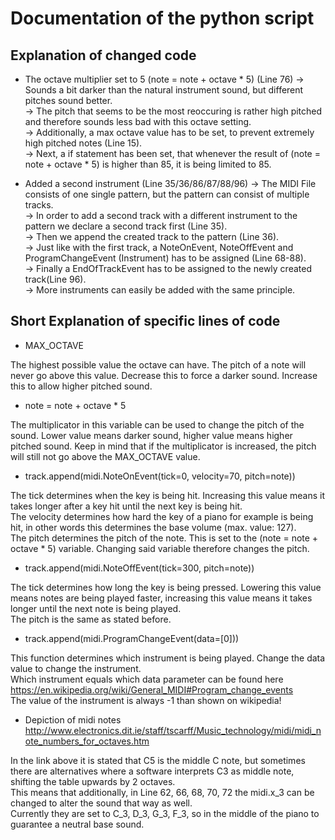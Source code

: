 # Documentation of the python script

## Explanation of changed code

* The octave multiplier set to 5 (note = note + octave * 5) (Line 76)
  -> Sounds a bit darker than the natural instrument sound, but different pitches sound better.  
  -> The pitch that seems to be the most reoccuring is rather high pitched and therefore sounds less bad with this octave setting.  
  -> Additionally, a max octave value has to be set, to prevent extremely high pitched notes (Line 15).  
  -> Next, a if statement has been set, that whenever the result of (note = note + octave * 5) is higher than 85, it is being limited to 85.  

* Added a second instrument (Line 35/36/86/87/88/96)
  -> The MIDI File consists of one single pattern, but the pattern can consist of multiple tracks.  
  -> In order to add a second track with a different instrument to the pattern we declare a second track first (Line 35).  
  -> Then we append the created track to the pattern (Line 36).  
  -> Just like with the first track, a NoteOnEvent, NoteOffEvent and ProgramChangeEvent (Instrument) has to be assigned (Line 68-88).  
  -> Finally a EndOfTrackEvent has to be assigned to the newly created track(Line 96).  
  -> More instruments can easily be added with the same principle.  

## Short Explanation of specific lines of code
  * MAX_OCTAVE  
  
The highest possible value the octave can have. The pitch of a note will never go above this value. Decrease this to force a darker sound. Increase this to allow higher pitched sound.  

  * note = note + octave * 5

The multiplicator in this variable can be used to change the pitch of the sound. Lower value     means darker sound, higher value means higher pitched sound. Keep in mind that if the multiplicator is increased, the pitch will still not go above the MAX_OCTAVE value.  

  * track.append(midi.NoteOnEvent(tick=0, velocity=70, pitch=note))  

The tick determines when the key is being hit. Increasing this value means it takes longer after a key hit until the next key is being hit.  
The velocity determines how hard the key of a piano for example is being hit, in other words this determines the base volume (max. value: 127).  
The pitch determines the pitch of the note. This is set to the (note = note + octave * 5) variable. Changing said variable therefore changes the pitch.  

  *  track.append(midi.NoteOffEvent(tick=300, pitch=note))  
  
The tick determines how long the key is being pressed. Lowering this value  means notes are being played faster, increasing this value means it takes longer until the next note is being played.  
The pitch is the same as stated before.  

  * track.append(midi.ProgramChangeEvent(data=[0]))  
  
This function determines which instrument is being played. Change the data value to change the instrument.  
Which instrument equals which data parameter can be found here https://en.wikipedia.org/wiki/General_MIDI#Program_change_events  
The value of the instrument is always -1 than shown on wikipedia!

  * Depiction of midi notes   
http://www.electronics.dit.ie/staff/tscarff/Music_technology/midi/midi_note_numbers_for_octaves.htm  

In the link above it is stated that C5 is the middle C note, but sometimes there are alternatives where a software interprets C3 as middle note, shifting the table upwards by 2 octaves.  
This means that additionally, in Line 62, 66, 68, 70, 72 the midi.x_3 can be changed to alter the sound that way as well.  
Currently they are set to C_3, D_3, G_3, F_3, so in the middle of the piano to guarantee a neutral base sound.
